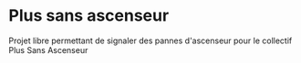 # Plus sans ascenseur

Projet libre permettant de signaler des pannes d'ascenseur pour le collectif Plus Sans Ascenseur
